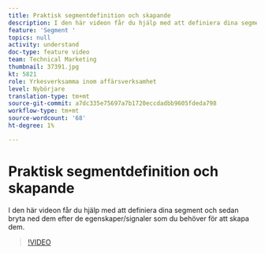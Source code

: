 ```yaml
---
title: Praktisk segmentdefinition och skapande
description: I den här videon får du hjälp med att definiera dina segment och sedan bryta ned dem efter de egenskaper/signaler som du behöver för att skapa dem.
feature: 'Segment '
topics: null
activity: understand
doc-type: feature video
team: Technical Marketing
thumbnail: 37391.jpg
kt: 5821
role: Yrkesverksamma inom affärsverksamhet
level: Nybörjare
translation-type: tm+mt
source-git-commit: a7dc335e75697a7b1720eccdadbb9605fdeda798
workflow-type: tm+mt
source-wordcount: '68'
ht-degree: 1%

---
```



# Praktisk segmentdefinition och skapande

I den här videon får du hjälp med att definiera dina segment och sedan bryta ned dem efter de egenskaper/signaler som du behöver för att skapa dem.

>[!VIDEO](https://video.tv.adobe.com/v/37391/?quality=12&learn=on)
